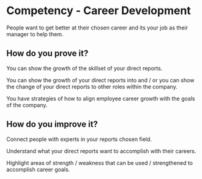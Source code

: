 # Competency - Career Development

People want to get better at their chosen career and its your job as their manager to help them.  

## How do you prove it?

You can show the growth of the skillset of your direct reports.

You can show the growth of your direct reports into and / or you can show the change of your direct reports to other roles within the company.

You have strategies of how to align employee career growth with the goals of the company.

## How do you improve it?

Connect people with experts in your reports chosen field.

Understand what your direct reports want to accomplish with their careers.

Highlight areas of strength / weakness that can be used / strengthened to accomplish career goals.
